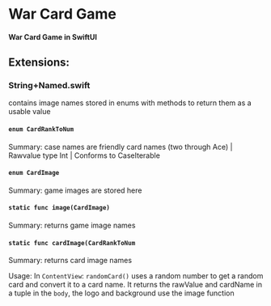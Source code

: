 # War Card Game
#### War Card Game in SwiftUI


## Extensions:

### String+Named.swift

contains image names stored in enums with methods to return them as a usable value

#### `enum CardRankToNum`
Summary: case names are friendly card names (two through Ace) | Rawvalue type Int | Conforms to CaseIterable

#### `enum CardImage`
Summary: game images are stored here

#### `static func image(CardImage)`
Summary: returns game image names

#### `static func cardImage(CardRankToNum`
Summary: returns card image names

Usage: 
In `ContentView`:
  `randomCard()` uses a random number to get a random card and convert it to a card name. It returns the rawValue and cardName in a tuple
  in the `body`, the logo and background use the image function





